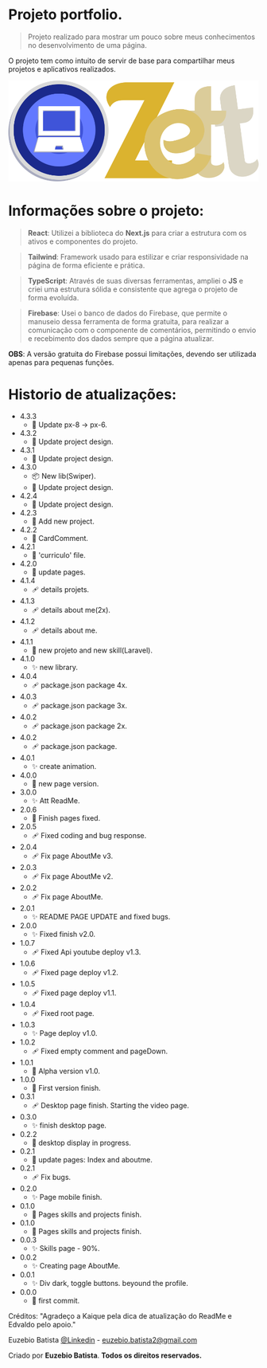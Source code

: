 # Projeto portfolio.

> Projeto realizado para mostrar um pouco sobre meus conhecimentos no desenvolvimento de uma página.

O projeto tem como intuito de servir de base para compartilhar meus projetos e aplicativos realizados.

![](./public/LogoProjeto.png)

# Informações sobre o projeto:

> **React**: Utilizei a biblioteca do **Next.js** para criar a estrutura com os ativos e componentes do projeto.

> **Tailwind**: Framework usado para estilizar e criar responsividade na página de forma eficiente e prática.

> **TypeScript**: Através de suas diversas ferramentas, ampliei o **JS** e criei uma estrutura sólida e consistente que agrega o projeto de forma evoluída.

> **Firebase**: Usei o banco de dados do Firebase, que permite o manuseio dessa ferramenta de forma gratuita, para realizar a comunicação com o componente de comentários, permitindo o envio e recebimento dos dados sempre que a página atualizar.

**OBS**: A versão gratuita do Firebase possui limitações, devendo ser utilizada apenas para pequenas funções.

# Historio de atualizações:

* 4.3.3
    * 📝 Update px-8 -> px-6.
* 4.3.2
    * 📝 Update project design.
* 4.3.1
    * 📝 Update project design.
* 4.3.0
    * 📦️ New lib(Swiper).
    * 📝 Update project design.
* 4.2.4
    * 📝 Update project design.
* 4.2.3
    * 📝 Add new project.
* 4.2.2
    * 📝 CardComment.
* 4.2.1
    * 📝 'curriculo' file.
* 4.2.0
    * 📝 update pages.
* 4.1.4
    * 🩹 details projets.
* 4.1.3
    * 🩹 details about me(2x).
* 4.1.2
    * 🩹 details about me.
* 4.1.1
    * 📝 new projeto and new skill(Laravel).
* 4.1.0
    * ✨ new library.
* 4.0.4
    * 🩹 package.json package 4x.
* 4.0.3
    * 🩹 package.json package 3x.
* 4.0.2
    * 🩹 package.json package 2x.
* 4.0.2
    * 🩹 package.json package.
* 4.0.1
    * ✨ create animation.
* 4.0.0
    * 📝 new page version.
* 3.0.0
    * ✨ Att ReadMe.
* 2.0.6
    * 📝 Finish pages fixed.
* 2.0.5
    * 🩹 Fixed coding and bug response.
* 2.0.4
    * 🩹 Fix page AboutMe v3.
* 2.0.3
    * 🩹 Fix page AboutMe v2.
* 2.0.2
    * 🩹 Fix page AboutMe.
* 2.0.1
    * ✨ README PAGE UPDATE and fixed bugs.
* 2.0.0
    * ✨ Fixed finish v2.0.
* 1.0.7
    * 🩹 Fixed Api youtube deploy v1.3.
* 1.0.6
    * 🩹 Fixed page deploy v1.2.
* 1.0.5
    * 🩹 Fixed page deploy v1.1.
* 1.0.4
    * 🩹 Fixed root page.
* 1.0.3
    * ✨ Page deploy v1.0.
* 1.0.2
    * 🩹 Fixed empty comment and pageDown.
* 1.0.1
    * 🎉 Alpha version v1.0.
* 1.0.0
    * 🎉 First version finish.
* 0.3.1
    * 🩹 Desktop page finish. Starting the video page.
* 0.3.0
    * ✨ finish desktop page.
* 0.2.2
    * 🎉 desktop display in progress.
* 0.2.1
    * 📝 update pages: Index and aboutme.
* 0.2.1
    * 🩹 Fix bugs.
* 0.2.0
    * ✨ Page mobile finish.
* 0.1.0
    * 📝 Pages skills and projects finish.
* 0.1.0
    * 📝 Pages skills and projects finish.
* 0.0.3
    * ✨ Skills page - 90%.
* 0.0.2
    * ✨ Creating page AboutMe.
* 0.0.1
    * ✨ Div dark, toggle buttons. beyound the profile.
* 0.0.0
    * 🎉 first commit.

Créditos: "Agradeço a Kaique pela dica de atualização do ReadMe e Edvaldo pelo apoio."

Euzebio Batista [@Linkedin](https://www.linkedin.com/in/euzebio-batista) - euzebio.batista2@gmail.com

Criado por **Euzebio Batista**.
**Todos os direitos reservados.**